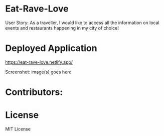 # Eat-Rave-Love

User Story:
As a traveller, I would like to access all the information on local events and restaurants happening in my city of choice! 

# Deployed Application
https://eat-rave-love.netlify.app/

Screenshot:
image(s) goes here

# Contributors:


# License
MIT License
